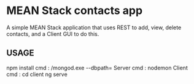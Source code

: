 # MEAN Stack contacts app
A simple MEAN Stack application that uses REST to add, view, delete contacts, and a Client GUI to do this.

## USAGE
npm install
 cmd : <path to mongo directory>/mongod.exe --dbpath=<Path to database files>
 Server cmd : nodemon
 Client cmd : cd client
              ng serve
